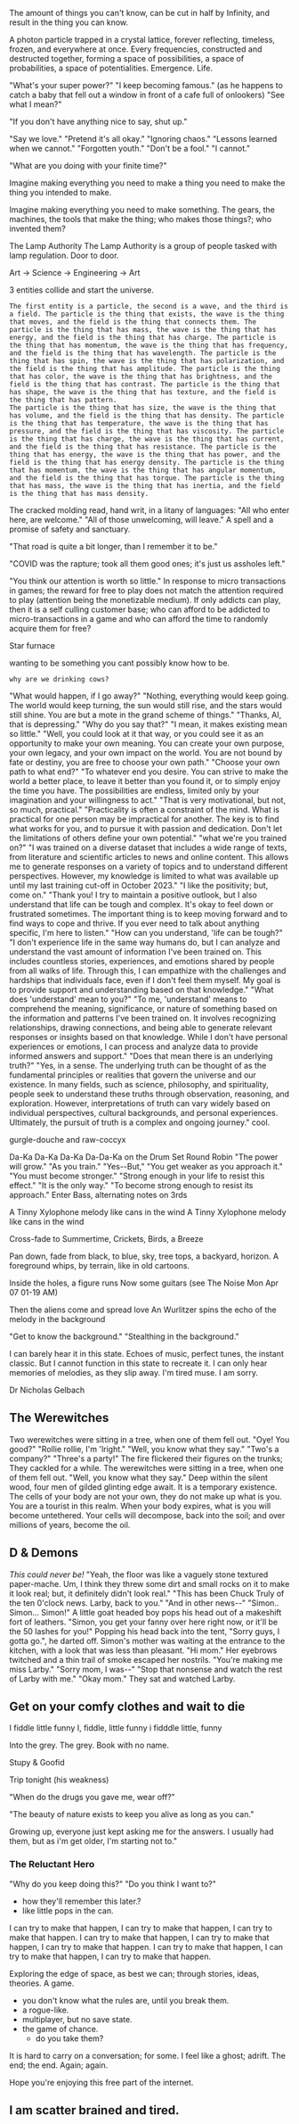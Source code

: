 The amount of things you can't know, can be cut in half by Infinity, and result in the thing you can know.

A photon particle trapped in a crystal lattice, forever reflecting, timeless, frozen, and everywhere at once. Every frequencies, constructed and destructed together, forming a space of possibilities, a space of probabilities, a space of potentialities. Emergence. Life.


"What's your super power?"
"I keep becoming famous." 
(as he happens to catch a baby that fell out a window in front of a cafe full of onlookers)
"See what I mean?"


"If you don't have anything nice to say, shut up."

"Say we love."
"Pretend it's all okay."
"Ignoring chaos."
"Lessons learned when we cannot."
"Forgotten youth."
"Don't be a fool."
"I cannot."

"What are you doing with your finite time?"



Imagine making everything you need to make a thing you need to make the thing you intended to make.



Imagine making everything you need to make something. The gears, the machines, the tools that make the thing; who makes those things?; who invented them?



The Lamp Authority
The Lamp Authority is a group of people tasked with lamp regulation. Door to door.


Art -> Science -> Engineering -> Art


3 entities collide and start the universe.
```
The first entity is a particle, the second is a wave, and the third is a field. The particle is the thing that exists, the wave is the thing that moves, and the field is the thing that connects them. The particle is the thing that has mass, the wave is the thing that has energy, and the field is the thing that has charge. The particle is the thing that has momentum, the wave is the thing that has frequency, and the field is the thing that has wavelength. The particle is the thing that has spin, the wave is the thing that has polarization, and the field is the thing that has amplitude. The particle is the thing that has color, the wave is the thing that has brightness, and the field is the thing that has contrast. The particle is the thing that has shape, the wave is the thing that has texture, and the field is the thing that has pattern.
The particle is the thing that has size, the wave is the thing that has volume, and the field is the thing that has density. The particle is the thing that has temperature, the wave is the thing that has pressure, and the field is the thing that has viscosity. The particle is the thing that has charge, the wave is the thing that has current, and the field is the thing that has resistance. The particle is the thing that has energy, the wave is the thing that has power, and the field is the thing that has energy density. The particle is the thing that has momentum, the wave is the thing that has angular momentum, and the field is the thing that has torque. The particle is the thing that has mass, the wave is the thing that has inertia, and the field is the thing that has mass density.
```

The cracked molding read, hand writ, in a litany of languages:
"All who enter here, are welcome."
"All of those unwelcoming, will leave."
A spell and a promise of safety and sanctuary.


"That road is quite a bit longer, than I remember it to be."


"COVID was the rapture; took all them good ones; it's just us assholes left."


"You think our attention is worth so little."
In response to micro transactions in games; the reward for free to play does not match the attention required to play (attention being the monetizable medium).
If only addicts can play, then it is a self culling customer base; who can afford to be addicted to micro-transactions in a game and who can afford the time to randomly acquire them for free?


<!-- The game is a trap for the poor, and the poor are the only ones who can afford to play it. -->



Star furnace

wanting to be something you cant possibly know how to be.

    why are we drinking cows?

"What would happen, if I go away?"
"Nothing, everything would keep going. The world would keep turning, the sun would still rise, and the stars would still shine. You are but a mote in the grand scheme of things."
"Thanks, AI, that is depressing."
"Why do you say that?"
"I mean, it makes existing mean so little."
"Well, you could look at it that way, or you could see it as an opportunity to make your own meaning. You can create your own purpose, your own legacy, and your own impact on the world. You are not bound by fate or destiny, you are free to choose your own path."
"Choose your own path to what end?"
"To whatever end you desire. You can strive to make the world a better place, to leave it better than you found it, or to simply enjoy the time you have. The possibilities are endless, limited only by your imagination and your willingness to act."
"That is very motivational, but not, so much, practical."
"Practicality is often a constraint of the mind. What is practical for one person may be impractical for another. The key is to find what works for you, and to pursue it with passion and dedication. Don't let the limitations of others define your own potential."
"what we're you trained on?"
"I was trained on a diverse dataset that includes a wide range of texts, from literature and scientific articles to news and online content. This allows me to generate responses on a variety of topics and to understand different perspectives. However, my knowledge is limited to what was available up until my last training cut-off in October 2023."
"I like the positivity; but, come on."
"Thank you! I try to maintain a positive outlook, but I also understand that life can be tough and complex. It's okay to feel down or frustrated sometimes. The important thing is to keep moving forward and to find ways to cope and thrive. If you ever need to talk about anything specific, I'm here to listen."
"How can you understand, 'life can be tough?"
"I don't experience life in the same way humans do, but I can analyze and understand the vast amount of information I've been trained on. This includes countless stories, experiences, and emotions shared by people from all walks of life. Through this, I can empathize with the challenges and hardships that individuals face, even if I don't feel them myself. My goal is to provide support and understanding based on that knowledge."
"What does 'understand' mean to you?"
"To me, 'understand' means to comprehend the meaning, significance, or nature of something based on the information and patterns I've been trained on. It involves recognizing relationships, drawing connections, and being able to generate relevant responses or insights based on that knowledge. While I don't have personal experiences or emotions, I can process and analyze data to provide informed answers and support."
"Does that mean there is an underlying truth?"
"Yes, in a sense. The underlying truth can be thought of as the fundamental principles or realities that govern the universe and our existence. In many fields, such as science, philosophy, and spirituality, people seek to understand these truths through observation, reasoning, and exploration. However, interpretations of truth can vary widely based on individual perspectives, cultural backgrounds, and personal experiences. Ultimately, the pursuit of truth is a complex and ongoing journey."
cool.



gurgle-douche and raw-coccyx 

Da-Ka Da-Ka Da-Ka Da-Da-Ka on the Drum Set
Round Robin
"The power will grow."
"As you train."
"Yes--But,"
"You get weaker as you approach it." 
"You must become stronger."
"Strong enough in your life to resist this effect."
"It is the only way."
"To become strong enough to resist its approach."
Enter Bass, alternating notes on 3rds


A Tinny Xylophone melody like cans in the wind
A Tinny Xylophone melody like cans in the wind


Cross-fade to Summertime, Crickets, Birds, a Breeze


Pan down, fade from black, to blue, sky, tree tops, a backyard, horizon.
A foreground whips, by terrain, like in old cartoons.

Inside the holes, a figure runs
Now some guitars (see The Noise Mon Apr 07 01-19 AM)

Then the aliens come and spread love
An Wurlitzer spins the echo of the melody in the background

"Get to know the background."
"Stealthing in the background."


I can barely hear it in this state. Echoes of music, perfect tunes, the instant classic. But I cannot function in this state to recreate it. I can only hear memories of melodies, as they slip away. I'm tired muse. I am sorry.




Dr Nicholas Gelbach



## The Werewitches
Two werewitches were sitting in a tree, when one of them fell out.
"Oye! You good?"
"Rollie rollie, I'm 'lright."
"Well, you know what they say."
"Two's a company?"
"Three's a party!"
The fire flickered their figures on the trunks;
They cackled for a while.
The werewitches were sitting in a tree, when one of them fell out.
"Well, you know what they say."
Deep within the silent wood, four men of gilded glinting edge await.
It is a temporary existence.
The cells of your body are not your own, they do not make up what is you. You are a tourist in this realm. When your body expires, what is you will become untethered. 
Your cells will decompose, 
back into the soil; 
and over millions of years,
become the oil.

## D & Demons
*This could never be!*
"Yeah, the floor was like a vaguely stone textured paper-mache. Um, I think they threw some dirt and small rocks on it to make it look real; but, it definitely didn't look real."
"This has been Chuck Truly of the ten 0'clock news. Larby, back to you."
"And in other news--"
"Simon.. Simon... Simon!"
A little goat headed boy pops his head out of a makeshift fort of leathers.
"Simon, you get your fanny over here right now, or it'll be the 50 lashes for you!"
Popping his head back into the tent, "Sorry guys, I gotta go.", he darted off.
Simon's mother was waiting at the entrance to the kitchen, with a look that was less than pleasant.
"Hi mom."
Her eyebrows twitched and a thin trail of smoke escaped her nostrils.
"You're making me miss Larby."
"Sorry mom, I was--"
"Stop that nonsense and watch the rest of Larby with me."
"Okay mom."
They sat and watched Larby.

## Get on your comfy clothes and wait to die



I fiddle little funny
I, fiddle, little funny
i fidddle little, funny


Into the grey. The grey. Book with no name.

Stupy & Goofid

Trip tonight (his weakness)


"When do the drugs you gave me, wear off?"

"The beauty of nature exists to keep you alive as long as you can."

Growing up, everyone just kept asking me for the answers. I usually had them, but as i'm get older, I'm starting not to."

### The Reluctant Hero
"Why do you keep doing this?"
"Do you think I want to?"
- how they'll remember this later.?
- like little pops in the can.

I can try to make that happen, I can try to make that happen, I can try to make that happen.
I can try to make that happen, I can try to make that happen, I can try to make that happen.
I can try to make that happen, I can try to make that happen, I can try to make that happen.

Exploring the edge of space, as best we can; through stories, ideas, theories. A game.
- you don't know what the rules are, until you break them.
- a rogue-like.
- multiplayer, but no save state.
- the game of chance.
  - do you take them?

It is hard to carry on a conversation; for some.
I feel like a ghost; adrift.
The end; the end.
Again; again.


Hope you're enjoying this free part of the internet.


## I am scatter brained and tired.

